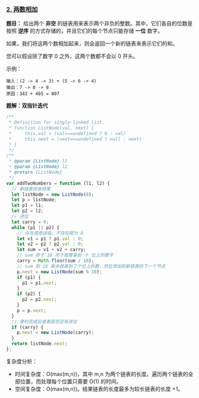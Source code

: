 ### [2. 两数相加](https://leetcode-cn.com/problems/add-two-numbers/)

**题目：** 给出两个 **非空** 的链表用来表示两个非负的整数。其中，它们各自的位数是按照 **逆序** 的方式存储的，并且它们的每个节点只能存储 **一位** 数字。

如果，我们将这两个数相加起来，则会返回一个新的链表来表示它们的和。

您可以假设除了数字 0 之外，这两个数都不会以 0 开头。

示例：

```
输入：(2 -> 4 -> 3) + (5 -> 6 -> 4)
输出：7 -> 0 -> 8
原因：342 + 465 = 807
```

**题解：双指针迭代**

```js
/**
 * Definition for singly-linked list.
 * function ListNode(val, next) {
 *     this.val = (val===undefined ? 0 : val)
 *     this.next = (next===undefined ? null : next)
 * }
 */
/**
 * @param {ListNode} l1
 * @param {ListNode} l2
 * @return {ListNode}
 */
var addTwoNumbers = function (l1, l2) {
  // 新链表存放结果
  let listNode = new ListNode(0);
  let p = listNode;
  let p1 = l1;
  let p2 = l2;
  // 进位
  let carry = 0;
  while (p1 || p2) {
    // 存在使用该值，不存在赋为 0
    let v1 = p1 ? p1.val : 0;
    let v2 = p2 ? p2.val : 0;
    let sum = v1 + v2 + carry;
    // sum 除于 10 向下取整拿到 十 位上的数字
    carry = Math.floor(sum / 10);
    // sum 和 10 取余就拿到了个位上的数，然后添加到新链表的下一个节点
    p.next = new ListNode(sum % 10);
    if (p1) {
      p1 = p1.next;
    }
    if (p2) {
      p2 = p2.next;
    }
    p = p.next;
  }
  // 便利完成后查看是否还有进位
  if (carry) {
    p.next = new ListNode(carry);
  }
  return listNode.next;
};
```

复杂度分析：

- 时间复杂度：O(max(m,n))，其中 m,n 为两个链表的长度。遍历两个链表的全部位置，而处理每个位置只需要 O(1) 的时间。
- 空间复杂度：O(max(m,n))。结果链表的长度最多为较长链表的长度 +1。
